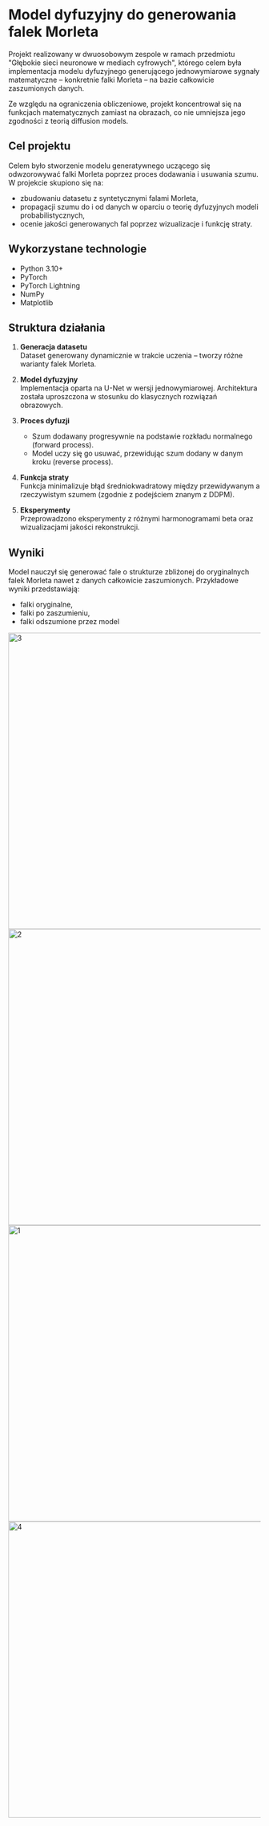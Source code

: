 # Model dyfuzyjny do generowania falek Morleta

Projekt realizowany w dwuosobowym zespole w ramach przedmiotu "Głębokie sieci neuronowe w mediach cyfrowych", którego celem była implementacja modelu dyfuzyjnego generującego jednowymiarowe sygnały matematyczne – konkretnie falki Morleta – na bazie całkowicie zaszumionych danych.

Ze względu na ograniczenia obliczeniowe, projekt koncentrował się na funkcjach matematycznych zamiast na obrazach, co nie umniejsza jego zgodności z teorią diffusion models.

## Cel projektu

Celem było stworzenie modelu generatywnego uczącego się odwzorowywać falki Morleta poprzez proces dodawania i usuwania szumu. W projekcie skupiono się na:

- zbudowaniu datasetu z syntetycznymi falami Morleta,
- propagacji szumu do i od danych w oparciu o teorię dyfuzyjnych modeli probabilistycznych,
- ocenie jakości generowanych fal poprzez wizualizacje i funkcję straty.

## Wykorzystane technologie

- Python 3.10+
- PyTorch
- PyTorch Lightning
- NumPy
- Matplotlib

## Struktura działania

1. **Generacja datasetu**  
   Dataset generowany dynamicznie w trakcie uczenia – tworzy różne warianty falek Morleta.

2. **Model dyfuzyjny**  
   Implementacja oparta na U-Net w wersji jednowymiarowej. Architektura została uproszczona w stosunku do klasycznych rozwiązań obrazowych.

3. **Proces dyfuzji**  
   - Szum dodawany progresywnie na podstawie rozkładu normalnego (forward process).
   - Model uczy się go usuwać, przewidując szum dodany w danym kroku (reverse process).

4. **Funkcja straty**  
   Funkcja minimalizuje błąd średniokwadratowy między przewidywanym a rzeczywistym szumem (zgodnie z podejściem znanym z DDPM).

5. **Eksperymenty**  
   Przeprowadzono eksperymenty z różnymi harmonogramami beta oraz wizualizacjami jakości rekonstrukcji.

## Wyniki

Model nauczył się generować fale o strukturze zbliżonej do oryginalnych falek Morleta nawet z danych całkowicie zaszumionych. Przykładowe wyniki przedstawiają:

- falki oryginalne,
- falki po zaszumieniu,
- falki odszumione przez model

<img width="1790" height="590" alt="3" src="https://github.com/user-attachments/assets/538f63c9-ece1-4856-87d5-216c66d08d29" />
<img width="1790" height="590" alt="2" src="https://github.com/user-attachments/assets/f21336d6-a771-46d6-852e-898033da7701" />
<img width="1790" height="590" alt="1" src="https://github.com/user-attachments/assets/4fda56d2-b230-4d43-b023-40e71685ae39" />
<img width="1790" height="590" alt="4" src="https://github.com/user-attachments/assets/a17be655-e7bb-4572-ae76-2d5307081e70" />

